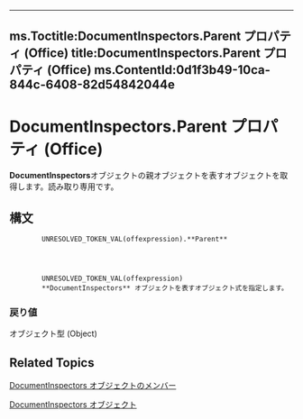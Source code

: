 

---
ms.Toctitle:DocumentInspectors.Parent プロパティ (Office)
title:DocumentInspectors.Parent プロパティ (Office)
ms.ContentId:0d1f3b49-10ca-844c-6408-82d54842044e
---
# DocumentInspectors.Parent プロパティ (Office)




**DocumentInspectors**オブジェクトの親オブジェクトを表すオブジェクトを取得します。読み取り専用です。

## 構文

            UNRESOLVED_TOKEN_VAL(offexpression).**Parent**




            UNRESOLVED_TOKEN_VAL(offexpression)
            **DocumentInspectors** オブジェクトを表すオブジェクト式を指定します。

### 戻り値
オブジェクト型 (Object)





## Related Topics

[DocumentInspectors オブジェクトのメンバー](1cf21432-076c-e5fe-496c-e20048a0e62e.md)

[DocumentInspectors オブジェクト](8366d7cd-e016-bb99-d27f-749ca10352f1.md)




